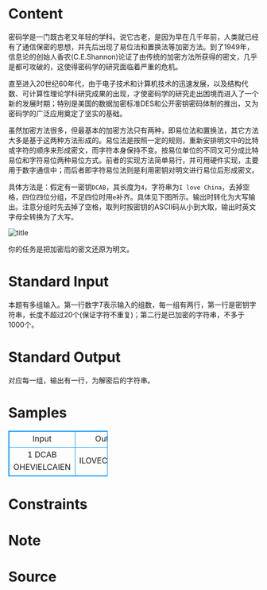 
# Content

密码学是一门既古老又年轻的学科。说它古老，是因为早在几千年前，人类就已经有了通信保密的思想，并先后出现了易位法和置换法等加密方法。到了1949年，信息论的创始人香农(C.E.Shannon)论证了由传统的加密方法所获得的密文，几乎是都可攻破的，这使得密码学的研究面临着严重的危机。

直至进入20世纪60年代，由于电子技术和计算机技术的迅速发展，以及结构代数、可计算性理论学科研究成果的出现，才使密码学的研究走出困境而进入了一个新的发展时期；特别是美国的数据加密标准DES和公开密钥密码体制的推出，又为密码学的广泛应用奠定了坚实的基础。

虽然加密方法很多，但最基本的加密方法只有两种，即易位法和置换法，其它方法大多是基于这两种方法形成的。易位法是按照一定的规则，重新安排明文中的比特或字符的顺序来形成密文，而字符本身保持不变。按易位单位的不同又可分成比特易位和字符易位两种易位方式。前者的实现方法简单易行，并可用硬件实现，主要用于数字通信中；而后者即字符易位法则是利用密钥对明文进行易位后形成密文。

具体方法是：假定有一密钥`DCAB`，其长度为`4`，字符串为`I love China`，去掉空格，四位四位分组，不足四位时用`e`补齐。具体见下图所示。输出时转化为大写输出。注意分组时先去掉了空格，取列时按密钥的ASCII码从小到大取，输出时英文字母全转换为了大写。

![title](/source/lutece/yi-wei-fa-zi-fu-chuan-jie-mi/img/aHR0cHM6Ly9hY20udWVzdGMuZWR1LmNuL21lZGlhL2ltYWdlL3Byb2JsZW0vOTY5LzIwMTQwOTE5MTgwMTA4OTEyNy5naWY=.gif)

你的任务是把加密后的密文还原为明文。

# Standard Input

本题有多组输入。第一行数字$T$表示输入的组数，每一组有两行，第一行是密钥字符串，长度不超过$20$个(保证字符不重复)；第二行是已加密的字符串，不多于$1000$个。

# Standard Output

对应每一组，输出有一行，为解密后的字符串。

# Samples

<style>
        table,table tr th, table tr td { border:1px solid #0094ff; }
        table { width: 200px; min-height: 25px; line-height: 25px; text-align: center; border-collapse: collapse;}   
    </style>
<table>
	<tr>
		<td>Input</td>
		<td>Output</td>
	</tr>
<tr><td>1
DCAB
OHEVIELCAIEN</td><td>ILOVECHINAEE</td></tr></table>


# Constraints



# Note



# Source


